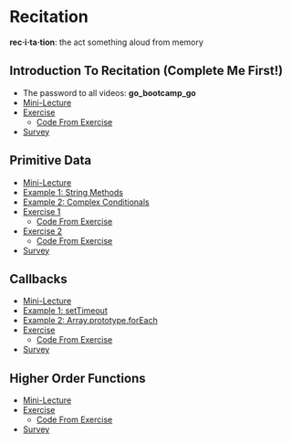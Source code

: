 # Recitation

**rec·i·ta·tion**: the act something aloud from memory


## Introduction To Recitation (Complete Me First!)

* The password to all videos: **go_bootcamp_go**
* [Mini-Lecture][intro]
* [Exercise][exer]
  * [Code From Exercise][code]
* [Survey](http://goo.gl/forms/nHE0NIU2Rr)

[intro]:https://vimeo.com/161983328
[exer]:https://vimeo.com/161983327
[code]:./addNum.js

## Primitive Data

* [Mini-Lecture][prim_intro]
* [Example 1: String Methods][prim_example1]
* [Example 2: Complex Conditionals][prim_example2]
* [Exercise 1][prim_exer1]
  * [Code From Exercise][prim_code]
* [Exercise 2][prim_exer2]
  * [Code From Exercise][prim_code]
* [Survey](http://goo.gl/forms/Xqfjx0K055)

[prim_intro]:https://vimeo.com/162310764
[prim_example1]:https://vimeo.com/162310763
[prim_example2]:https://vimeo.com/162306646
[prim_exer1]:https://vimeo.com/162306579
[prim_exer2]:https://vimeo.com/162306647
[prim_code]:./primitive.js

## Callbacks

* [Mini-Lecture][callbacks]
* [Example 1: setTimeout][callbacksExample1]
* [Example 2: Array.prototype.forEach][callbacksExample2]
* [Exercise][callbacksExercise]
  * [Code From Exercise][callbackscode]
* [Survey](http://goo.gl/forms/NLjx76HXrw)

[callbacks]:https://vimeo.com/161858503
[callbacksExample1]:https://vimeo.com/162264964
[callbacksExample2]:https://vimeo.com/161858501
[callbacksExercise]:https://vimeo.com/161858500
[callbackscode]:./callbacks.js

## Higher Order Functions

* [Mini-Lecture][hof]
* [Exercise][hofExercise]
  * [Code From Exercise][hofcode]
* [Survey](http://goo.gl/forms/K42chEHhvP)

[hof]:https://vimeo.com/161983797
[hofExercise]:https://vimeo.com/161983796
[hofcode]:./createAdder.js
